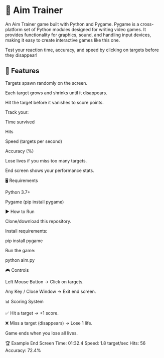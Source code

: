 # 🎯 Aim Trainer
An Aim Trainer game built with Python and Pygame. Pygame is a cross-platform set of Python modules designed for writing video games. It provides functionality for graphics, sound, and handling input devices, making it easy to create interactive games like this one.

Test your reaction time, accuracy, and speed by clicking on targets before they disappear!

## 📌 Features

Targets spawn randomly on the screen.

Each target grows and shrinks until it disappears.

Hit the target before it vanishes to score points.

Track your:

Time survived

Hits

Speed (targets per second)

Accuracy (%)

Lose lives if you miss too many targets.

End screen shows your performance stats.

🖥️ Requirements

Python 3.7+

Pygame (pip install pygame)

▶️ How to Run

Clone/download this repository.

Install requirements:

pip install pygame


Run the game:

python aim.py

🎮 Controls

Left Mouse Button → Click on targets.

Any Key / Close Window → Exit end screen.

📊 Scoring System

✅ Hit a target → +1 score.

❌ Miss a target (disappears) → Lose 1 life.

Game ends when you lose all lives.

🏆 Example End Screen
Time: 01:32.4
Speed: 1.8 target/sec
Hits: 56
Accuracy: 72.4%

